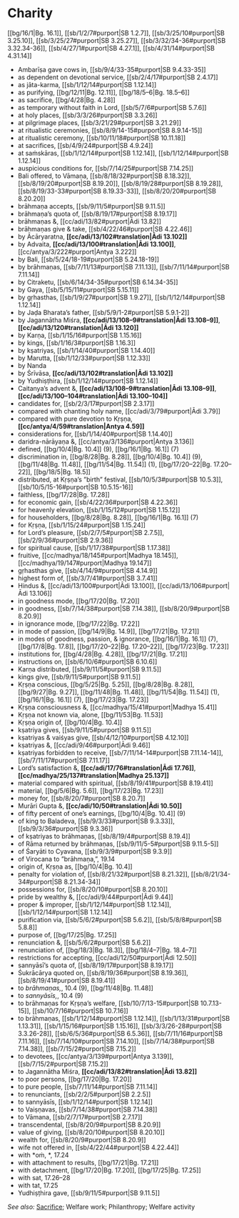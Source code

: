 # Charity

[[bg/16/1|Bg. 16.1]], [[sb/1/2/7#purport|SB 1.2.7]], [[sb/3/25/10#purport|SB 3.25.10]], [[sb/3/25/27#purport|SB 3.25.27]], [[sb/3/32/34-36#purport|SB 3.32.34-36]], [[sb/4/27/1#purport|SB 4.27.1]], [[sb/4/31/14#purport|SB 4.31.14]]

* Ambarīṣa gave cows in, [[sb/9/4/33-35#purport|SB 9.4.33-35]]
* as dependent on devotional service, [[sb/2/4/17#purport|SB 2.4.17]]
* as jāta-karma, [[sb/1/12/14#purport|SB 1.12.14]]
* as purifying, [[bg/12/11|Bg. 12.11]], [[bg/18/5–6|Bg. 18.5–6]]
* as sacrifice, [[bg/4/28|Bg. 4.28]]
* as temporary without faith in Lord, [[sb/5/7/6#purport|SB 5.7.6]]
* at holy places, [[sb/3/3/26#purport|SB 3.3.26]]
* at pilgrimage places, [[sb/3/21/29#purport|SB 3.21.29]]
* at ritualistic ceremonies, [[sb/8/9/14-15#purport|SB 8.9.14-15]]
* at ritualistic ceremony, [[sb/10/11/18#purport|SB 10.11.18]]
* at sacrifices, [[sb/4/9/24#purport|SB 4.9.24]]
* at saṁskāras, [[sb/1/12/14#purport|SB 1.12.14]], [[sb/1/12/14#purport|SB 1.12.14]]
* auspicious conditions for, [[sb/7/14/25#purport|SB 7.14.25]]
* Bali offered, to Vāmaṇa, [[sb/8/18/32#purport|SB 8.18.32]], [[sb/8/19/20#purport|SB 8.19.20]], [[sb/8/19/28#purport|SB 8.19.28]], [[sb/8/19/33-33#purport|SB 8.19.33-33]], [[sb/8/20/20#purport|SB 8.20.20]]
* brāhmaṇa accepts, [[sb/9/11/5#purport|SB 9.11.5]]
* brāhmaṇa’s quota of, [[sb/8/19/17#purport|SB 8.19.17]]
* brāhmaṇas &, [[cc/adi/13/82#purport|Ādi 13.82]]
* brāhmaṇas give & take, [[sb/4/22/46#purport|SB 4.22.46]]
* by Ācāryaratna, **[[cc/adi/13/102#translation|Ādi 13.102]]**
* by Advaita, **[[cc/adi/13/100#translation|Ādi 13.100]]**, [[cc/antya/3/222#purport|Antya 3.222]]
* by Bali, [[sb/5/24/18-19#purport|SB 5.24.18-19]]
* by brāhmaṇas, [[sb/7/11/13#purport|SB 7.11.13]], [[sb/7/11/14#purport|SB 7.11.14]]
* by Citraketu, [[sb/6/14/34-35#purport|SB 6.14.34-35]]
* by Gaya, [[sb/5/15/11#purport|SB 5.15.11]]
* by gṛhasthas, [[sb/1/9/27#purport|SB 1.9.27]], [[sb/1/12/14#purport|SB 1.12.14]]
* by Jaḍa Bharata’s father, [[sb/5/9/1-2#purport|SB 5.9.1-2]]
* by Jagannātha Miśra, **[[cc/adi/13/108–9#translation|Ādi 13.108–9]]**, **[[cc/adi/13/120#translation|Ādi 13.120]]**
* by Karṇa, [[sb/1/15/16#purport|SB 1.15.16]]
* by kings, [[sb/1/16/3#purport|SB 1.16.3]]
* by kṣatriyas, [[sb/1/14/40#purport|SB 1.14.40]]
* by Marutta, [[sb/1/12/33#purport|SB 1.12.33]]
* by Nanda
* by Śrīvāsa, **[[cc/adi/13/102#translation|Ādi 13.102]]**
* by Yudhiṣṭhira, [[sb/1/12/14#purport|SB 1.12.14]]
* Caitanya’s advent &, **[[cc/adi/13/108–9#translation|Ādi 13.108–9]]**, **[[cc/adi/13/100–104#translation|Ādi 13.100–104]]**
* candidates for, [[sb/2/3/17#purport|SB 2.3.17]]
* compared with chanting holy name, [[cc/adi/3/79#purport|Ādi 3.79]]
* compared with pure devotion to Kṛṣṇa, **[[cc/antya/4/59#translation|Antya 4.59]]**
* considerations for, [[sb/1/14/40#purport|SB 1.14.40]]
* daridra-nārāyaṇa &, [[cc/antya/3/136#purport|Antya 3.136]]
* defined, [[bg/10/4|Bg. 10.4]] (9), [[bg/16/1|Bg. 16.1]] (7)
* discrimination in, [[bg/8/28|Bg. 8.28]], [[bg/10/4|Bg. 10.4]] (9), [[bg/11/48|Bg. 11.48]], [[bg/11/54|Bg. 11.54]] (1), [[bg/17/20–22|Bg. 17.20–22]], [[bg/18/5|Bg. 18.5]]
* distributed, at Kṛṣṇa’s ”birth” festival, [[sb/10/5/3#purport|SB 10.5.3]], [[sb/10/5/15-16#purport|SB 10.5.15-16]]
* faithless, [[bg/17/28|Bg. 17.28]]
* for economic gain, [[sb/4/22/36#purport|SB 4.22.36]]
* for heavenly elevation, [[sb/1/15/12#purport|SB 1.15.12]]
* for householders, [[bg/8/28|Bg. 8.28]], [[bg/16/1|Bg. 16.1]] (7)
* for Kṛṣṇa, [[sb/1/15/24#purport|SB 1.15.24]]
* for Lord’s pleasure, [[sb/2/7/5#purport|SB 2.7.5]], [[sb/2/9/36#purport|SB 2.9.36]]
* for spiritual cause, [[sb/1/17/38#purport|SB 1.17.38]]
* fruitive, [[cc/madhya/18/145#purport|Madhya 18.145]], [[cc/madhya/19/147#purport|Madhya 19.147]]
* gṛhasthas give, [[sb/4/14/9#purport|SB 4.14.9]]
* highest form of, [[sb/3/7/41#purport|SB 3.7.41]]
* Hindus &, [[cc/adi/13/100#purport|Ādi 13.100]], [[cc/adi/13/106#purport|Ādi 13.106]]
* in goodness mode, [[bg/17/20|Bg. 17.20]]
* in goodness, [[sb/7/14/38#purport|SB 7.14.38]], [[sb/8/20/9#purport|SB 8.20.9]]
* in ignorance mode, [[bg/17/22|Bg. 17.22]]
* in mode of passion, [[bg/14/9|Bg. 14.9]], [[bg/17/21|Bg. 17.21]]
* in modes of goodness, passion, & ignorance, [[bg/16/1|Bg. 16.1]] (7), [[bg/17/8|Bg. 17.8]], [[bg/17/20–22|Bg. 17.20–22]], [[bg/17/23|Bg. 17.23]]
* institutions for, [[bg/4/28|Bg. 4.28]], [[bg/17/21|Bg. 17.21]]
* instructions on, [[sb/6/10/6#purport|SB 6.10.6]]
* Karṇa distributed, [[sb/9/11/5#purport|SB 9.11.5]]
* kings give, [[sb/9/11/5#purport|SB 9.11.5]]
* Kṛṣṇa conscious, [[bg/5/25|Bg. 5.25]], [[bg/8/28|Bg. 8.28]], [[bg/9/27|Bg. 9.27]], [[bg/11/48|Bg. 11.48]], [[bg/11/54|Bg. 11.54]] (1), [[bg/16/1|Bg. 16.1]] (7), [[bg/17/23|Bg. 17.23]]
* Kṛṣṇa consciousness &, [[cc/madhya/15/41#purport|Madhya 15.41]]
* Kṛṣṇa not known via, alone, [[bg/11/53|Bg. 11.53]]
* Kṛṣṇa origin of, [[bg/10/4|Bg. 10.4]]
* kṣatriya gives, [[sb/9/11/5#purport|SB 9.11.5]]
* kṣatriyas & vaiśyas give, [[sb/4/12/10#purport|SB 4.12.10]]
* kṣatriyas &, [[cc/adi/9/46#purport|Ādi 9.46]]
* kṣatriyas forbidden to receive, [[sb/7/11/14-14#purport|SB 7.11.14-14]], [[sb/7/11/17#purport|SB 7.11.17]]
* Lord’s satisfaction &, **[[cc/adi/17/76#translation|Ādi 17.76]]**, **[[cc/madhya/25/137#translation|Madhya 25.137]]**
* material compared with spiritual, [[sb/8/19/41#purport|SB 8.19.41]]
* material, [[bg/5/6|Bg. 5.6]], [[bg/17/23|Bg. 17.23]]
* money for, [[sb/8/20/7#purport|SB 8.20.7]]
* Murāri Gupta &, **[[cc/adi/10/50#translation|Ādi 10.50]]**
* of fifty percent of one’s earnings, [[bg/10/4|Bg. 10.4]] (9)
* of king to Baladeva, [[sb/9/3/33#purport|SB 9.3.33]], [[sb/9/3/36#purport|SB 9.3.36]]
* of kṣatriyas to brāhmaṇas, [[sb/8/19/4#purport|SB 8.19.4]]
* of Rāma returned by brāhmaṇas, [[sb/9/11/5-5#purport|SB 9.11.5-5]]
* of Śaryāti to Cyavana, [[sb/9/3/9#purport|SB 9.3.9]]
* of Virocana to ”brāhmaṇa,”, 19.14
* origin of, Kṛṣṇa as, [[bg/10/4|Bg. 10.4]]
* penalty for violation of, [[sb/8/21/32#purport|SB 8.21.32]], [[sb/8/21/34-34#purport|SB 8.21.34-34]]
* possessions for, [[sb/8/20/10#purport|SB 8.20.10]]
* pride by wealthy &, [[cc/adi/9/44#purport|Ādi 9.44]]
* proper & improper, [[sb/1/12/14#purport|SB 1.12.14]], [[sb/1/12/14#purport|SB 1.12.14]]
* purification via, [[sb/5/6/2#purport|SB 5.6.2]], [[sb/5/8/8#purport|SB 5.8.8]]
* purpose of, [[bg/17/25|Bg. 17.25]]
* renunciation &, [[sb/5/6/2#purport|SB 5.6.2]]
* renunciation of, [[bg/18/3|Bg. 18.3]], [[bg/18/4–7|Bg. 18.4–7]]
* restrictions for accepting, [[cc/adi/12/50#purport|Ādi 12.50]]
* sannyāsī’s quota of, [[sb/8/19/17#purport|SB 8.19.17]]
* Śukrācārya quoted on, [[sb/8/19/36#purport|SB 8.19.36]], [[sb/8/19/41#purport|SB 8.19.41]]
* to *brāhmaṇas,*, 10.4 (9), [[bg/11/48|Bg. 11.48]]
* to *sannyāsīs,*, 10.4 (9)
* to brāhmaṇas for Kṛṣṇa’s welfare, [[sb/10/7/13-15#purport|SB 10.7.13-15]], [[sb/10/7/16#purport|SB 10.7.16]]
* to brāhmaṇas, [[sb/1/12/14#purport|SB 1.12.14]], [[sb/1/13/31#purport|SB 1.13.31]], [[sb/1/15/16#purport|SB 1.15.16]], [[sb/3/3/26-28#purport|SB 3.3.26-28]], [[sb/6/5/36#purport|SB 6.5.36]], [[sb/7/11/16#purport|SB 7.11.16]], [[sb/7/14/10#purport|SB 7.14.10]], [[sb/7/14/38#purport|SB 7.14.38]], [[sb/7/15/2#purport|SB 7.15.2]]
* to devotees, [[cc/antya/3/139#purport|Antya 3.139]], [[sb/7/15/2#purport|SB 7.15.2]]
* to Jagannātha Miśra, **[[cc/adi/13/82#translation|Ādi 13.82]]**
* to poor persons, [[bg/17/20|Bg. 17.20]]
* to pure people, [[sb/7/11/14#purport|SB 7.11.14]]
* to renunciants, [[sb/2/2/5#purport|SB 2.2.5]]
* to sannyāsīs, [[sb/1/12/14#purport|SB 1.12.14]]
* to Vaiṣṇavas, [[sb/7/14/38#purport|SB 7.14.38]]
* to Vāmana, [[sb/2/7/17#purport|SB 2.7.17]]
* transcendental, [[sb/8/20/9#purport|SB 8.20.9]]
* value of giving, [[sb/8/20/10#purport|SB 8.20.10]]
* wealth for, [[sb/8/20/9#purport|SB 8.20.9]]
* wife not offered in, [[sb/4/22/44#purport|SB 4.22.44]]
* with *oṁ, *, 17.24
* with attachment to results, [[bg/17/21|Bg. 17.21]]
* with detachment, [[bg/17/20|Bg. 17.20]], [[bg/17/25|Bg. 17.25]]
* with sat, 17.26–28
* with tat, 17.25
* Yudhiṣṭhira gave, [[sb/9/11/5#purport|SB 9.11.5]]

*See also:* [Sacrifice](entries/sacrifices.md); Welfare work; Philanthropy; Welfare activity
